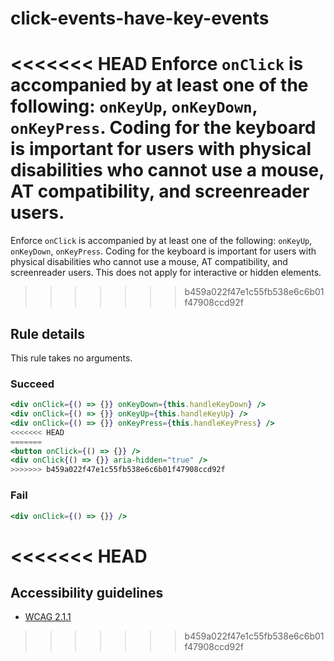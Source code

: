 # click-events-have-key-events

<<<<<<< HEAD
Enforce `onClick` is accompanied by at least one of the following: `onKeyUp`, `onKeyDown`, `onKeyPress`. Coding for the keyboard is important for users with physical disabilities who cannot use a mouse, AT compatibility, and screenreader users.
=======
Enforce `onClick` is accompanied by at least one of the following: `onKeyUp`, `onKeyDown`, `onKeyPress`. Coding for the keyboard is important for users with physical disabilities who cannot use a mouse, AT compatibility, and screenreader users. This does not apply for interactive or hidden elements.
>>>>>>> b459a022f47e1c55fb538e6c6b01f47908ccd92f

## Rule details

This rule takes no arguments.

### Succeed
```jsx
<div onClick={() => {}} onKeyDown={this.handleKeyDown} />
<div onClick={() => {}} onKeyUp={this.handleKeyUp} />
<div onClick={() => {}} onKeyPress={this.handleKeyPress} />
<<<<<<< HEAD
=======
<button onClick={() => {}} />
<div onClick{() => {}} aria-hidden="true" />
>>>>>>> b459a022f47e1c55fb538e6c6b01f47908ccd92f
```

### Fail
```jsx
<div onClick={() => {}} />
```
<<<<<<< HEAD
=======

## Accessibility guidelines
- [WCAG 2.1.1](https://www.w3.org/WAI/WCAG21/Understanding/keyboard)
>>>>>>> b459a022f47e1c55fb538e6c6b01f47908ccd92f
